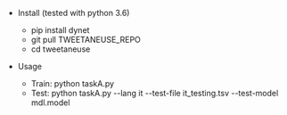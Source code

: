 

* Install (tested with python 3.6)
  - pip install dynet
  - git pull TWEETANEUSE_REPO
  - cd tweetaneuse

* Usage
  - Train: python taskA.py
  - Test: python taskA.py --lang it --test-file it_testing.tsv --test-model mdl.model

